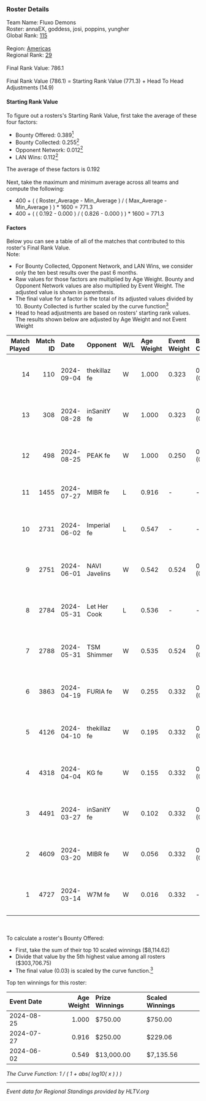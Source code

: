 ### Roster Details<br />
Team Name: Fluxo Demons<br />
Roster: annaEX, goddess, josi, poppins, yungher<br />
Global Rank: [115](../../standings_global_2024_09_08.md)<br />
<br />
Region: [Americas]( ../../standings_americas_2024_09_08.md)<br />
Regional Rank: [29]( ../../standings_americas_2024_09_08.md)<br />
<br />
Final Rank Value:  786.1<br />
<br />
Final Rank Value (786.1) = Starting Rank Value (771.3) + Head To Head Adjustments (14.9)<br />

#### Starting Rank Value<br />
To figure out a rosters's Starting Rank Value, first take the average of these four factors:<br />
- Bounty Offered: 0.389[<sup>1</sup>](#table2)
- Bounty Collected: 0.255[<sup>2</sup>](#table1)
- Opponent Network: 0.012[<sup>2</sup>](#table1)
- LAN Wins: 0.112[<sup>2</sup>](#table1)

The average of these factors is 0.192<br />
<br />
Next, take the maximum and minimum average across all teams and compute the following:<br />
- 400 + ( ( Roster_Average - Min_Average ) / ( Max_Average - Min_Average ) ) * 1600 = 771.3
- 400 + ( ( 0.192 - 0.000 ) / ( 0.826 - 0.000 ) ) * 1600 = 771.3


#### Factors<br />
Below you can see a table of all of the matches that contributed to this roster's Final Rank Value.<br />
Note:<br />

- For Bounty Collected, Opponent Network, and LAN Wins, we consider only the ten best results over the past 6 months.
- Raw values for those factors are multiplied by Age Weight. Bounty and Opponent Network values are also multiplied by Event Weight. The adjusted value is shown in parenthesis.
- The final value for a factor is the total of its adjusted values divided by 10. Bounty Collected is further scaled by the curve function[<sup>3</sup>](#curveFunction)
- Head to head adjustments are based on rosters' starting rank values. The results shown below are adjusted by Age Weight and not Event Weight
<span id="table1"></span><br />


| Match Played | Match ID | Date       | Opponent      | W/L | Age Weight | Event Weight | Bounty Collected | Opponent Network | LAN Wins  | H2H Adj. | Roster                                   |
| -: | -: | :- | :- | :- | :- | :- | :- | :- | :- | -: | :- |
|           14 |      110 | 2024-09-04 | thekillaz fe  | W   | 1.000      | 0.323        | 0.003 (0.001)    | 0.024 (0.008)    | 0 (0.000) |     8.97 | annaEX, goddess, josi, poppins, yungher  |
|           13 |      308 | 2024-08-28 | inSanitY fe   | W   | 1.000      | 0.323        | 0.001 (0.000)    | 0.040 (0.013)    | 0 (0.000) |     8.52 | annaEX, goddess, josi, poppins, yungher  |
|           12 |      498 | 2024-08-25 | PEAK fe       | W   | 1.000      | 0.250        | 0.001 (0.000)    | 0.000 (0.000)    | 0 (0.000) |     6.22 | Babs, goddess, josi, poppins, yungher    |
|           11 |     1455 | 2024-07-27 | MIBR fe       | L   | 0.916      | -            | -                | -                | -         |   -18.23 | annaEX, goddess, josi, Le, yungher       |
|           10 |     2731 | 2024-06-02 | Imperial fe   | L   | 0.547      | -            | -                | -                | -         |    -5.45 | annaEX, goddess, julih, poppins, yungher |
|            9 |     2751 | 2024-06-01 | NAVI Javelins | W   | 0.542      | 0.524        | 0.018 (0.005)    | 0.136 (0.039)    | 1 (0.542) |     8.53 | annaEX, goddess, julih, poppins, yungher |
|            8 |     2784 | 2024-05-31 | Let Her Cook  | L   | 0.536      | -            | -                | -                | -         |    -7.16 | annaEX, goddess, julih, poppins, yungher |
|            7 |     2788 | 2024-05-31 | TSM Shimmer   | W   | 0.535      | 0.524        | 0.018 (0.005)    | 0.156 (0.044)    | 1 (0.535) |     6.42 | annaEX, goddess, julih, poppins, yungher |
|            6 |     3863 | 2024-04-19 | FURIA fe      | W   | 0.255      | 0.332        | 0.002 (0.000)    | 0.091 (0.008)    | 0 (0.000) |     2.50 | annaEX, goddess, julih, poppins, yungher |
|            5 |     4126 | 2024-04-10 | thekillaz fe  | W   | 0.195      | 0.332        | 0.003 (0.000)    | 0.024 (0.002)    | 0 (0.000) |     1.88 | annaEX, goddess, julih, poppins, yungher |
|            4 |     4318 | 2024-04-04 | KG fe         | W   | 0.155      | 0.332        | 0.001 (0.000)    | -                | 0 (0.000) |     0.94 | annaEX, goddess, julih, poppins, yungher |
|            3 |     4491 | 2024-03-27 | inSanitY fe   | W   | 0.102      | 0.332        | 0.001 (0.000)    | 0.040 (0.001)    | 0 (0.000) |     0.93 | annaEX, goddess, julih, poppins, yungher |
|            2 |     4609 | 2024-03-20 | MIBR fe       | W   | 0.056      | 0.332        | 0.005 (0.000)    | 0.103 (0.002)    | 0 (0.000) |     0.63 | annaEX, goddess, julih, poppins, yungher |
|            1 |     4727 | 2024-03-14 | W7M fe        | W   | 0.016      | 0.332        | -                | 0.012 (0.000)    | -         |     0.14 | annaEX, goddess, julih, poppins, yungher |

<br />
<span id="table2"></span><br />
To calculate a roster's Bounty Offered:<br />

- First, take the sum of their top 10 scaled winnings ($8,114.62)
- Divide that value by the 5th highest value among all rosters ($303,706.75)
- The final value (0.03) is scaled by the curve function.[<sup>3</sup>](#curveFunction)

Top ten winnings for this roster:<br />

| Event Date | Age Weight | Prize Winnings | Scaled Winnings |
| :- | -: | :- | :- |
| 2024-08-25 |      1.000 | $750.00        | $750.00         |
| 2024-07-27 |      0.916 | $250.00        | $229.06         |
| 2024-06-02 |      0.549 | $13,000.00     | $7,135.56       |


<span id="curveFunction"></span>_The Curve Function: 1 / ( 1 + abs( log10( x ) ) )_<br />

---
_Event data for Regional Standings provided by HLTV.org_<br />
